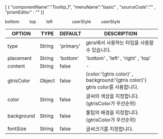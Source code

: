 <!--split:basic-->
[ { "componentName":"Tooltip_1", "menuName":"basic" , "sourceCode":"" , "prismEditor" : "" }]

<!--split:Tooltip_1:sourceCode-->

<gt-panel>
  <template #title>basic</template>
  <template #box>
    <gt-tooltip content="안녕하세요" placement="bottom" style="margin-right:30px;" >
      <gt-button indicator="primary" >bottom</gt-button>
    </gt-tooltip>
    <gt-tooltip content="안녕하세요" placement="top"  style="margin-right:30px;"  >
      <gt-button indicator="secondary" >top</gt-button>
    </gt-tooltip>
    <gt-tooltip content="안녕하세요" placement="left"  style="margin-right:30px;" >
        <gt-button indicator="danger" >left</gt-button>
    </gt-tooltip>
    <gt-tooltip content="안녕하세요" placement="right"   style="margin-right:30px;"  >
      <gt-button type="icon" icon="lock" />
    </gt-tooltip>
    <gt-tooltip v-bind="{ placement: 'bottom', content: 'userStyle' , gtrisColor:{color:'white', background:'primary'}  }" style="margin-right:30px;"  >
      <gt-button indicator="secondary" >userStyle</gt-button>
    </gt-tooltip>
    <gt-tooltip content="안녕하세요" placement="bottom" color="aquamarine" fontSize="1.1em" background="red"  style="margin-right:30px;"  >
      <gt-button indicator="secondary" >userStyle</gt-button>
    </gt-tooltip>   
  </template>
</gt-panel>

<!--split:Tooltip_1:prismEditor-->

<gt-tooltip content="안녕하세요" placement="bottom" style="margin-right:30px;" >
  <gt-button indicator="primary" >bottom</gt-button>
</gt-tooltip>
<gt-tooltip content="안녕하세요" placement="top"  style="margin-right:30px;"  >
  <gt-button indicator="secondary" >top</gt-button>
</gt-tooltip>
<gt-tooltip content="안녕하세요" placement="left"  style="margin-right:30px;" >
    <gt-button indicator="danger" >left</gt-button>
</gt-tooltip>
<gt-tooltip content="안녕하세요" placement="right"   style="margin-right:30px;"  >
  <gt-button type="icon" icon="lock" />
</gt-tooltip>
<gt-tooltip v-bind="{ placement: 'bottom', content: 'userStyle' , gtrisColor:{color:'white', background:'primary'}  }" style="margin-right:30px;"  >
  <gt-button indicator="secondary" >userStyle</gt-button>
</gt-tooltip>
<gt-tooltip content="안녕하세요" placement="bottom" color="aquamarine" fontSize="1.1em" background="red"  style="margin-right:30px;"  >
  <gt-button indicator="secondary" >userStyle</gt-button>
</gt-tooltip>    

<!--split:props-->

| OPTION | TYPE | DEFAULT | DESCRIPTION |
|--|--|--|----| 
| type | String | 'primary' | gtris에서 사용하는 타입을 사용할수 있습니다. |
| placement | String | 'bottom' |'bottom' , 'left' , 'right' , 'top' |
| content | String | false | - |
| gtrisColor | Object | false | {color:'{gtris color}' , background:'{gtris color}'} gtris color를 사용합니다.  |
| color | String | false | 글씨의 색상을 지정합니다. (gtrisColor가 우선순위)  |
| background | String | false | 툴팁의 배경을 지정합니다. (gtrisColor가 우선순위)  |
| fontSize | String | false | 글씨크기를 지정합니다.  |